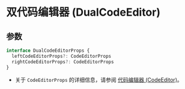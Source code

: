 # 双代码编辑器 (DualCodeEditor)

## 参数
```ts
interface DualCodeEditorProps {
  leftCodeEditorProps?: CodeEditorProps
  rightCodeEditorProps?: CodeEditorProps
}
```
- 关于 `CodeEditorProps` 的详细信息，请参阅 [代码编辑器 (CodeEditor)](code-editor)。
